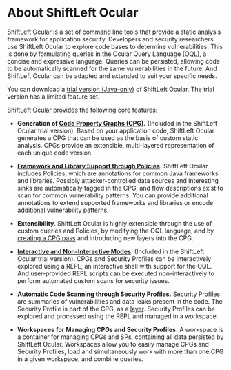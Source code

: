 # About ShiftLeft Ocular

ShiftLeft Ocular is a set of command line tools that provide a static analysis framework for application security. Developers and security researchers use ShiftLeft Ocular to explore code bases to determine vulnerabilities. This is done by formulating queries in the Ocular Query Language (OQL), a concise and expressive language. Queries can be persisted, allowing code to be automatically scanned for the same vulnerabilities in the future. And ShiftLeft Ocular can be adapted and extended to suit your specific needs.

You can download a [trial version (Java-only)](https://go.shiftleft.io/ocular-free-trial) of ShiftLeft Ocular. The trial  version has a limited feature set.

ShiftLeft Ocular provides the following core features:

* **Generation of [Code Property Graphs (CPG)](../../introduction/understanding-cpg.md).** (Included in the ShiftLeft Ocular trial version). Based on your application code, ShiftLeft Ocular generates a CPG that can be used as the basis of custom static analysis. CPGs provide an extensible, multi-layered representation of each unique code version.

* **[Framework and Library Support through Policies](../../policies/spl.md).** ShiftLeft Ocular includes Policies, which are annotations for common Java frameworks and libraries. Possibly attacker-controlled data sources and interesting sinks are automatically tagged in the CPG, and flow descriptions exist to scan for common vulnerability patterns. You can provide additional annotations to extend supported frameworks and libraries or encode additional vulnerability patterns.

* **Extensibility**. ShiftLeft Ocular is highly extensible through the use of custom queries and Policies, by modifying the OQL language, and by [creating a CPG pass](https://ocular.shiftleft.io/api/io/shiftleft/passes/index.html) and introducing new layers into the CPG.

* **[Interactive and Non-Interactive Modes](modes.md)**. (Included in the ShiftLeft Ocular trial version). CPGs and Security Profiles can be interactively explored using a REPL, an interactive shell with support for the OQL. And user-provided REPL scripts can be executed non-interactively to perform automated custom scans for security issues.

* **Automatic Code Scanning through Security Profiles.** Security Profiles are summaries of vulnerabilities and data leaks present in the code. The Security Profile is part of the CPG, as a [layer](https://ocular.shiftleft.io/api/io/shiftleft/repl/cpgcreation/Overlays$.html). Security Profiles can be explored and processed using the REPL and managed in a workspace.
  
* **Workspaces for Managing CPGs and Security Profiles.** A workspace is a container for managing CPGs and SPs, containing all data persisted by ShiftLeft Ocular. Workspaces allow you to easily manage CPGs and Security Profiles, load and simultaneously work with more than one CPG in a given workspace, and combine queries. 
